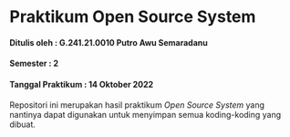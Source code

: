 # Praktikum Open Source System
#### Ditulis oleh : G.241.21.0010 Putro Awu Semaradanu
#### Semester : 2
#### Tanggal Praktikum : 14 Oktober 2022
Repositori ini merupakan hasil praktikum *Open Source System* yang
nantinya dapat digunakan untuk menyimpan semua koding-koding yang
dibuat.